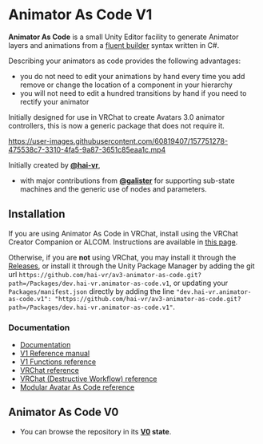 Animator As Code V1
====

**Animator As Code** is a small Unity Editor facility to generate Animator layers and animations from a [fluent builder](https://en.wikipedia.org/wiki/Fluent_interface) syntax written in C#.

Describing your animators as code provides the following advantages:

- you do not need to edit your animations by hand every time you add remove or change the location of a component in your hierarchy
- you will not need to edit a hundred transitions by hand if you need to rectify your animator

Initially designed for use in VRChat to create Avatars 3.0 animator controllers, this is now a generic package that does not require it.

https://user-images.githubusercontent.com/60819407/157751278-475538c7-3310-4fa5-9a87-3651c85eaa1c.mp4

Initially created by **[@hai-vr](https://github.com/hai-vr)**,
- with major contributions from **[@galister](https://github.com/galister)** for supporting sub-state machines and the generic use of nodes and parameters.

## Installation

If you are using Animator As Code in VRChat, install using the VRChat Creator Companion or ALCOM. Instructions are available in [this page](https://docs.hai-vr.dev/docs/products/animator-as-code/install).

Otherwise, if you are **not** using VRChat, you may install it through the [Releases](https://github.com/hai-vr/av3-animator-as-code/releases), or install it through the Unity Package Manager by adding the git url `https://github.com/hai-vr/av3-animator-as-code.git?path=/Packages/dev.hai-vr.animator-as-code.v1`, or updating your `Packages/manifest.json` directly by adding the line `"dev.hai-vr.animator-as-code.v1": "https://github.com/hai-vr/av3-animator-as-code.git?path=/Packages/dev.hai-vr.animator-as-code.v1"`.

### Documentation

- [Documentation](https://docs.hai-vr.dev/docs/products/animator-as-code)
- [V1 Reference manual](https://docs.hai-vr.dev/docs/products/animator-as-code/reference)
- [V1 Functions reference](https://docs.hai-vr.dev/docs/products/animator-as-code/functions/base)
- [VRChat reference](https://docs.hai-vr.dev/docs/products/animator-as-code/functions/vrchat)
- [VRChat (Destructive Workflow) reference](https://docs.hai-vr.dev/docs/products/animator-as-code/functions/vrchat-destructive-workflow)
- [Modular Avatar As Code reference](https://docs.hai-vr.dev/docs/products/animator-as-code/functions/modular-avatar)

## Animator As Code V0

- You can browse the repository in its **[V0](https://github.com/hai-vr/av3-animator-as-code/tree/V1-2022-04) state**.
